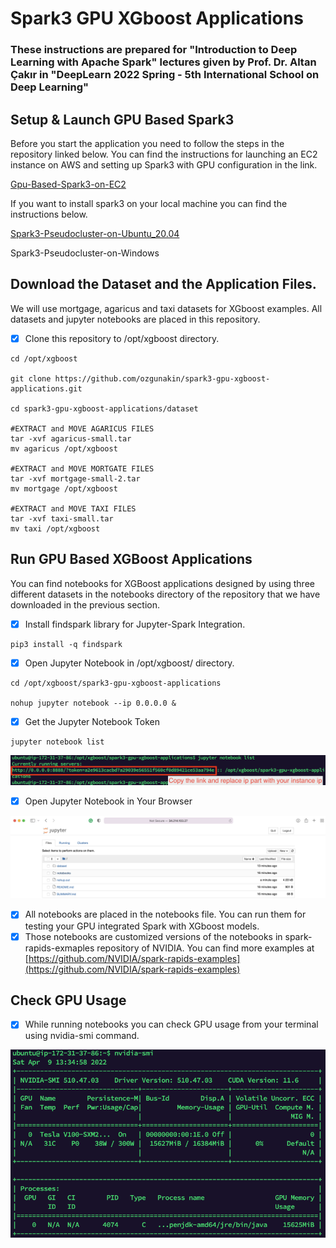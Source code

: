 # Spark3 GPU XGboost Applications

### These instructions are prepared for "Introduction to Deep Learning with Apache Spark" lectures  given by Prof. Dr. Altan Çakır in "DeepLearn 2022 Spring - 5th International School on Deep Learning"

## Setup & Launch GPU Based Spark3&#x20;

Before you start the application you need to follow the steps in the repository linked below. You can find the instructions for launching an EC2 instance on AWS and setting up Spark3 with GPU configuration in the link.&#x20;

[Gpu-Based-Spark3-on-EC2](https://github.com/ozgunakin/spark3-gpu-nvidia-rapidsai-setup-on-aws-ec2)

If you want to install spark3 on your local machine you can find the instructions below.

[Spark3-Pseudocluster-on-Ubuntu\_20.04](https://github.com/ozgunakin/spark3-pseudo-cluster-installation-on-ubuntu20.04)

Spark3-Pseudocluster-on-Windows

## Download the Dataset and the Application Files.

We will use mortgage, agaricus and taxi datasets for XGboost examples. All datasets and jupyter notebooks are placed in this repository.&#x20;

* [x] Clone this repository to /opt/xgboost directory.

```
cd /opt/xgboost

git clone https://github.com/ozgunakin/spark3-gpu-xgboost-applications.git

cd spark3-gpu-xgboost-applications/dataset

#EXTRACT and MOVE AGARICUS FILES
tar -xvf agaricus-small.tar
mv agaricus /opt/xgboost

#EXTRACT and MOVE MORTGATE FILES
tar -xvf mortgage-small-2.tar
mv mortgage /opt/xgboost

#EXTRACT and MOVE TAXI FILES
tar -xvf taxi-small.tar
mv taxi /opt/xgboost
```

## Run GPU Based XGBoost Applications

You can find notebooks for XGBoost applications designed by using three different datasets in the notebooks directory of the repository that we have downloaded in the previous section.

* [x] Install findspark library for Jupyter-Spark Integration.

```
pip3 install -q findspark
```

* [x] Open Jupyter Notebook in /opt/xgboost/ directory.

```
cd /opt/xgboost/spark3-gpu-xgboost-applications

nohup jupyter notebook --ip 0.0.0.0 &

```

* [x] Get the Jupyter Notebook Token

```
jupyter notebook list
```

![](<.gitbook/assets/image (1) (1).png>)

* [x] Open Jupyter Notebook in Your Browser

![Jupyter Notebook](<.gitbook/assets/image (1).png>)

* [x] All notebooks are placed in the notebooks file. You can run them for testing your GPU integrated Spark with XGboost models.&#x20;
* [x] Those notebooks are customized versions of the notebooks in spark-rapids-exmaples repository of NVIDIA. You can find more examples at [https://github.com/NVIDIA/spark-rapids-examples](https://github.com/NVIDIA/spark-rapids-examples)

## Check GPU Usage

* [x] While running notebooks you can check GPU usage from your terminal using nvidia-smi command.&#x20;

![](.gitbook/assets/image.png)
